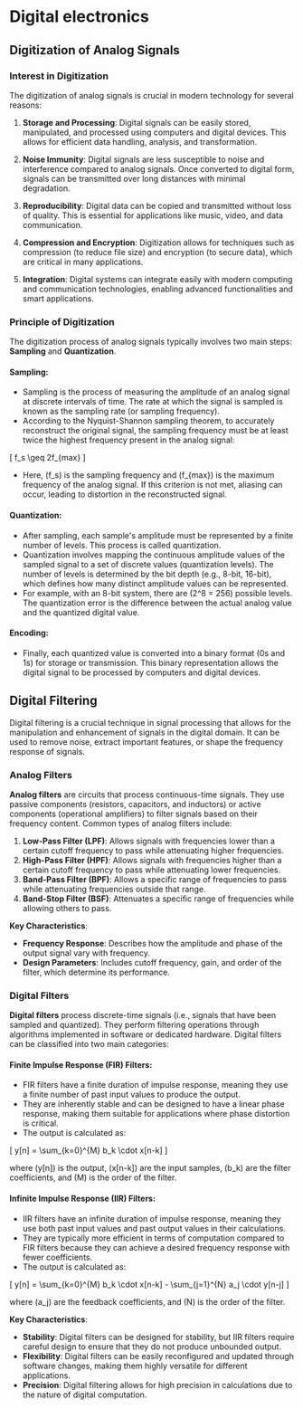 

# Digital electronics

## Digitization of Analog Signals

### Interest in Digitization

The digitization of analog signals is crucial in modern technology for several reasons:

1. **Storage and Processing**: Digital signals can be easily stored, manipulated, and processed using computers and digital devices. This allows for efficient data handling, analysis, and transformation.

2. **Noise Immunity**: Digital signals are less susceptible to noise and interference compared to analog signals. Once converted to digital form, signals can be transmitted over long distances with minimal degradation.

3. **Reproducibility**: Digital data can be copied and transmitted without loss of quality. This is essential for applications like music, video, and data communication.

4. **Compression and Encryption**: Digitization allows for techniques such as compression (to reduce file size) and encryption (to secure data), which are critical in many applications.

5. **Integration**: Digital systems can integrate easily with modern computing and communication technologies, enabling advanced functionalities and smart applications.

### Principle of Digitization
The digitization process of analog signals typically involves two main steps: **Sampling** and **Quantization**.

#### **Sampling**:

   - Sampling is the process of measuring the amplitude of an analog signal at discrete intervals of time. The rate at which the signal is sampled is known as the sampling rate (or sampling frequency).
   - According to the Nyquist-Shannon sampling theorem, to accurately reconstruct the original signal, the sampling frequency must be at least twice the highest frequency present in the analog signal:

\[
f_s \geq 2f_{max}
\]

   - Here, \(f_s\) is the sampling frequency and \(f_{max}\) is the maximum frequency of the analog signal. If this criterion is not met, aliasing can occur, leading to distortion in the reconstructed signal.

#### **Quantization**:

   - After sampling, each sample's amplitude must be represented by a finite number of levels. This process is called quantization.
   - Quantization involves mapping the continuous amplitude values of the sampled signal to a set of discrete values (quantization levels). The number of levels is determined by the bit depth (e.g., 8-bit, 16-bit), which defines how many distinct amplitude values can be represented.
   - For example, with an 8-bit system, there are \(2^8 = 256\) possible levels. The quantization error is the difference between the actual analog value and the quantized digital value.

#### **Encoding**:

   - Finally, each quantized value is converted into a binary format (0s and 1s) for storage or transmission. This binary representation allows the digital signal to be processed by computers and digital devices.

## Digital Filtering

Digital filtering is a crucial technique in signal processing that allows for the manipulation and enhancement of signals in the digital domain. It can be used to remove noise, extract important features, or shape the frequency response of signals.

### Analog Filters

**Analog filters** are circuits that process continuous-time signals. They use passive components (resistors, capacitors, and inductors) or active components (operational amplifiers) to filter signals based on their frequency content. Common types of analog filters include:

1. **Low-Pass Filter (LPF)**: Allows signals with frequencies lower than a certain cutoff frequency to pass while attenuating higher frequencies.
2. **High-Pass Filter (HPF)**: Allows signals with frequencies higher than a certain cutoff frequency to pass while attenuating lower frequencies.
3. **Band-Pass Filter (BPF)**: Allows a specific range of frequencies to pass while attenuating frequencies outside that range.
4. **Band-Stop Filter (BSF)**: Attenuates a specific range of frequencies while allowing others to pass.

**Key Characteristics**:

- **Frequency Response**: Describes how the amplitude and phase of the output signal vary with frequency.
- **Design Parameters**: Includes cutoff frequency, gain, and order of the filter, which determine its performance.

### Digital Filters

**Digital filters** process discrete-time signals (i.e., signals that have been sampled and quantized). They perform filtering operations through algorithms implemented in software or dedicated hardware. Digital filters can be classified into two main categories:

#### **Finite Impulse Response (FIR) Filters**:

   - FIR filters have a finite duration of impulse response, meaning they use a finite number of past input values to produce the output.
   - They are inherently stable and can be designed to have a linear phase response, making them suitable for applications where phase distortion is critical.
   - The output is calculated as:
   
\[
y[n] = \sum_{k=0}^{M} b_k \cdot x[n-k]
\]

where \(y[n]\) is the output, \(x[n-k]\) are the input samples, \(b_k\) are the filter coefficients, and \(M\) is the order of the filter.

#### **Infinite Impulse Response (IIR) Filters**:

   - IIR filters have an infinite duration of impulse response, meaning they use both past input values and past output values in their calculations.
   - They are typically more efficient in terms of computation compared to FIR filters because they can achieve a desired frequency response with fewer coefficients.
   - The output is calculated as:

\[
y[n] = \sum_{k=0}^{M} b_k \cdot x[n-k] - \sum_{j=1}^{N} a_j \cdot y[n-j]
\]

where \(a_j\) are the feedback coefficients, and \(N\) is the order of the filter.

**Key Characteristics**:

- **Stability**: Digital filters can be designed for stability, but IIR filters require careful design to ensure that they do not produce unbounded output.
- **Flexibility**: Digital filters can be easily reconfigured and updated through software changes, making them highly versatile for different applications.
- **Precision**: Digital filtering allows for high precision in calculations due to the nature of digital computation.
